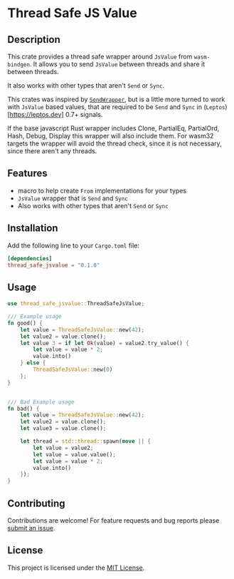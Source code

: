 # Thread Safe JS Value

## Description

This crate provides a thread safe wrapper around `JsValue` from `wasm-bindgen`. It allows you to send `JsValue` between threads and share it between threads.

It also works with other types that aren't `Send` or `Sync`.

This crates was inspired by [`SendWrapper`](https://github.com/thk1/send_wrapper), but is a little more turned to work with `JsValue` based values,
that are required to be `Send` and `Sync` in (`Leptos`)[https://leptos.dev] 0.7+ signals.

If the base javascript Rust wrapper includes Clone, PartialEq, PartialOrd, Hash, Debug, Display this wrapper will also include them. For wasm32 targets the wrapper will avoid the thread check, 
since it is not necessary, since there aren't any threads.

## Features

- macro to help create `From` implementations for your types
- `JsValue` wrapper that is `Send` and `Sync`
- Also works with other types that aren't `Send` or `Sync`

## Installation

Add the following line to your `Cargo.toml` file:

```toml
[dependencies]
thread_safe_jsvalue = "0.1.0"
```

## Usage

```rust
use thread_safe_jsvalue::ThreadSafeJsValue;

/// Example usage
fn good() {
    let value = ThreadSafeJsValue::new(42);
    let value2 = value.clone();
    let value 3 = if let Ok(value) = value2.try_value() {
        let value = value * 2;
        value.into()
    } else {
        ThreadSafeJsValue::new(0)
    };
}


/// Bad Example usage
fn bad() {
    let value = ThreadSafeJsValue::new(42);
    let value2 = value.clone();
    let value3 = value.clone();

    let thread = std::thread::spawn(move || {
        let value = value2;
        let value = value.value();
        let value = value * 2;
        value.into()
    });
}

```

## Contributing

Contributions are welcome! For feature requests and bug reports please [submit an issue](github.com/dgsantana/thread_safe_jsvalue/issues).

## License

This project is licensed under the [MIT License](LICENSE).
